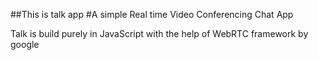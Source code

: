 ##This is talk app
#A simple Real time Video Conferencing Chat App

Talk is build purely in JavaScript with the help of WebRTC framework by google